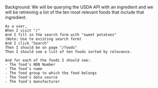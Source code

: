 Background:  We will be querying the USDA API with an ingredient and
we will be retreiving a list of the ten most relevant foods that include that
ingredient.


```
As a user,
When I visit "/"
And I fill in the search form with "sweet potatoes"
(Note: Use te existing search form)
And I click "Search"
Then I should be on page "/foods"
Then I should see a list of ten foods sorted by relevance.

And for each of the foods I should see:
- The food's NDB Number
- The food's name
- The food group to which the food belongs
- The food's data source
- The food's manufacturer
```


